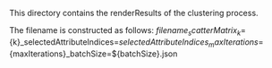 This directory contains the renderResults of the clustering process.

The filename is constructed as follows:
${filename}_scatterMatrix_k=${k}_selectedAttributeIndices=${selectedAttributeIndices}_maxIterations=${maxIterations}_batchSize=${batchSize}.json
